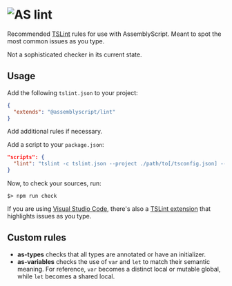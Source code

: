 ![AS](https://avatars1.githubusercontent.com/u/28916798?s=48) lint
======================

Recommended [TSLint](https://github.com/palantir/tslint) rules for use with AssemblyScript. Meant to spot the most common issues as you type.

Not a sophisticated checker in its current state.

Usage
-----

Add the following `tslint.json` to your project:

```json
{
  "extends": "@assemblyscript/lint"
}
```

Add additional rules if necessary.

Add a script to your `package.json`:

```json
"scripts": {
  "lint": "tslint -c tslint.json --project ./path/to[/tsconfig.json] --format as"
}
```

Now, to check your sources, run:

```
$> npm run check
```

If you are using [Visual Studio Code](https://code.visualstudio.com/), there's also a [TSLint extension](https://marketplace.visualstudio.com/items?itemName=eg2.tslint) that highlights issues as you type.

Custom rules
------------

* **as-types** checks that all types are annotated or have an initializer.
* **as-variables** checks the use of `var` and `let` to match their semantic meaning. For reference, `var` becomes a distinct local or mutable global, while `let` becomes a shared local.
